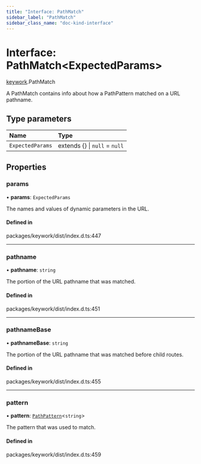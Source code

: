 ```yaml
---
title: "Interface: PathMatch"
sidebar_label: "PathMatch"
sidebar_class_name: "doc-kind-interface"
---
```


# Interface: PathMatch<ExpectedParams\>

[keywork](../modules/keywork).PathMatch

A PathMatch contains info about how a PathPattern matched on a URL pathname.

## Type parameters

| Name | Type |
| :------ | :------ |
| `ExpectedParams` | extends {} \| ``null`` = ``null`` |

## Properties

### params

• **params**: `ExpectedParams`

The names and values of dynamic parameters in the URL.

#### Defined in

packages/keywork/dist/index.d.ts:447

___

### pathname

• **pathname**: `string`

The portion of the URL pathname that was matched.

#### Defined in

packages/keywork/dist/index.d.ts:451

___

### pathnameBase

• **pathnameBase**: `string`

The portion of the URL pathname that was matched before child routes.

#### Defined in

packages/keywork/dist/index.d.ts:455

___

### pattern

• **pattern**: [`PathPattern`](keywork.PathPattern)<`string`\>

The pattern that was used to match.

#### Defined in

packages/keywork/dist/index.d.ts:459
